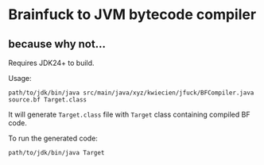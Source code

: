 # Brainfuck to JVM bytecode compiler
## because why not...

Requires JDK24+ to build.

Usage:
```shell
path/to/jdk/bin/java src/main/java/xyz/kwiecien/jfuck/BFCompiler.java source.bf Target.class
```
It will generate `Target.class` file with `Target` class containing compiled BF code.

To run the generated code:
```shell
path/to/jdk/bin/java Target
```